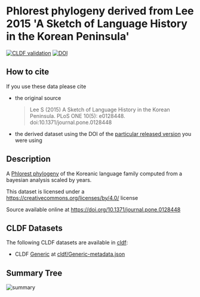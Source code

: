 # Phlorest phylogeny derived from Lee 2015 'A Sketch of Language History in the Korean Peninsula'

[![CLDF validation](https://github.com/phlorest/lee2015/workflows/CLDF-validation/badge.svg)](https://github.com/phlorest/lee2015/actions?query=workflow%3ACLDF-validation)
[![DOI](https://zenodo.org/badge/DOI/10.5281/zenodo.8250162.svg)](https://doi.org/10.5281/zenodo.8250162)

## How to cite

If you use these data please cite
- the original source
  > Lee S (2015) A Sketch of Language History in the Korean Peninsula. PLoS ONE 10(5): e0128448. doi:10.1371/journal.pone.0128448
- the derived dataset using the DOI of the [particular released version](../../releases/) you were using

## Description

A [Phlorest phylogeny](https://github.com/phlorest) of the Koreanic language family computed from a bayesian analysis scaled by years.


This dataset is licensed under a https://creativecommons.org/licenses/by/4.0/ license

Source available online at https://doi.org/10.1371/journal.pone.0128448


## CLDF Datasets

The following CLDF datasets are available in [cldf](cldf):

- CLDF [Generic](https://github.com/cldf/cldf/tree/master/modules/Generic) at [cldf/Generic-metadata.json](cldf/Generic-metadata.json)

## Summary Tree

![summary](https://raw.githubusercontent.com/phlorest/lee2015/main/summary_tree.svg)